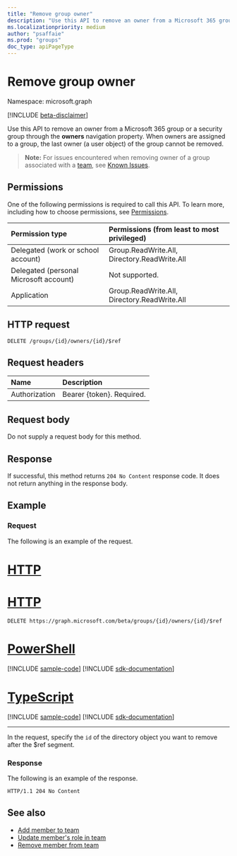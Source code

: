 ```yaml
---
title: "Remove group owner"
description: "Use this API to remove an owner from a Microsoft 365 group or a security group through the owners navigation property."
ms.localizationpriority: medium
author: "psaffaie"
ms.prod: "groups"
doc_type: apiPageType
---
```


# Remove group owner

Namespace: microsoft.graph

[!INCLUDE [beta-disclaimer](../../includes/beta-disclaimer.md)]

Use this API to remove an owner from a Microsoft 365 group or a security group through the **owners** navigation property. When owners are assigned to a group, the last owner (a user object) of the group cannot be removed.

> **Note:** For issues encountered when removing owner of a group associated with a [team](/graph/api/resources/team.md), see [Known Issues](/graph/known-issues#removing-a-group-owner-also-removes-the-user-as-a-group-member).

## Permissions

One of the following permissions is required to call this API. To learn more, including how to choose permissions, see [Permissions](/graph/permissions-reference).

| Permission type                        | Permissions (from least to most privileged)  |
| :------------------------------------- | :------------------------------------------- |
| Delegated (work or school account)     | Group.ReadWrite.All, Directory.ReadWrite.All |
| Delegated (personal Microsoft account) | Not supported.                               |
| Application                            | Group.ReadWrite.All, Directory.ReadWrite.All |

## HTTP request

<!-- { "blockType": "ignored" } -->

```http
DELETE /groups/{id}/owners/{id}/$ref
```

## Request headers

| Name          | Description               |
| :------------ | :------------------------ |
| Authorization | Bearer {token}. Required. |

## Request body

Do not supply a request body for this method.

## Response

If successful, this method returns `204 No Content` response code. It does not return anything in the response body.

## Example

### Request

The following is an example of the request.

# [HTTP](#tab/http)

# [HTTP](#tab/http)
<!-- {
  "blockType": "request",
  "name": "delete_owner_from_group"
}-->

```http
DELETE https://graph.microsoft.com/beta/groups/{id}/owners/{id}/$ref
```

# [PowerShell](#tab/powershell)
[!INCLUDE [sample-code](../includes/snippets/powershell/delete-owner-from-group-powershell-snippets.md)]
[!INCLUDE [sdk-documentation](../includes/snippets/snippets-sdk-documentation-link.md)]

# [TypeScript](#tab/typescript)
[!INCLUDE [sample-code](../includes/snippets/typescript/delete-owner-from-group-typescript-snippets.md)]
[!INCLUDE [sdk-documentation](../includes/snippets/snippets-sdk-documentation-link.md)]

---


In the request, specify the `id` of the directory object you want to remove after the $ref segment.

### Response

The following is an example of the response.

<!-- {
  "blockType": "response"
} -->

```http
HTTP/1.1 204 No Content
```

## See also

- [Add member to team](team-post-members.md)
- [Update member's role in team](team-update-members.md)
- [Remove member from team](team-delete-members.md)

<!-- uuid: 8fcb5dbc-d5aa-4681-8e31-b001d5168d79
2015-10-25 14:57:30 UTC -->
<!--
{
  "type": "#page.annotation",
  "description": "Delete owner",
  "keywords": "",
  "section": "documentation",
  "tocPath": "",
  "suppressions": [
  ]
}
-->
